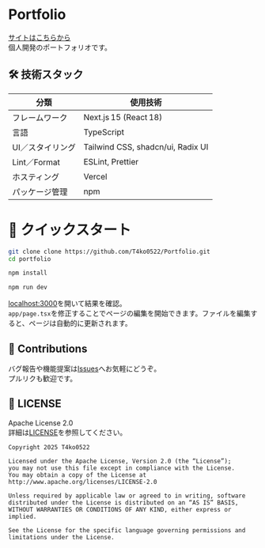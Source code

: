 # Portfolio

[サイトはこちらから](https://t4ko.vercel.app)  
個人開発のポートフォリオです。  

## 🛠 技術スタック

| 分類              | 使用技術                              |
| ----------------- | ------------------------------------- |
| フレームワーク    | Next.js 15 (React 18)                 |
| 言語              | TypeScript                            |
| UI／スタイリング  | Tailwind CSS, shadcn/ui, Radix UI     |
| Lint／Format      | ESLint, Prettier                      |
| ホスティング      | Vercel                                |
| パッケージ管理    | npm                                  |

# 🚀 クイックスタート
```bash
git clone clone https://github.com/T4ko0522/Portfolio.git
cd portfolio

npm install

npm run dev
```
  
[localhost:3000](http://localhost:3000)を開いて結果を確認。  
`app/page.tsx`を修正することでページの編集を開始できます。ファイルを編集すると、ページは自動的に更新されます。  

## 🤝 Contributions
バグ報告や機能提案は[Issues](https://github.com/T4ko0522/Portfolio/issues)へお気軽にどうぞ。  
プルリクも歓迎です。  

## 📄 LICENSE
Apache License 2.0  
詳細は[LICENSE](https://github.com/T4ko0522/Portfolio/blob/master/LICENSE)を参照してください。 
```
Copyright 2025 T4ko0522

Licensed under the Apache License, Version 2.0 (the “License”);
you may not use this file except in compliance with the License.
You may obtain a copy of the License at
http://www.apache.org/licenses/LICENSE-2.0

Unless required by applicable law or agreed to in writing, software
distributed under the License is distributed on an “AS IS” BASIS,
WITHOUT WARRANTIES OR CONDITIONS OF ANY KIND, either express or implied.

See the License for the specific language governing permissions and
limitations under the License.
```